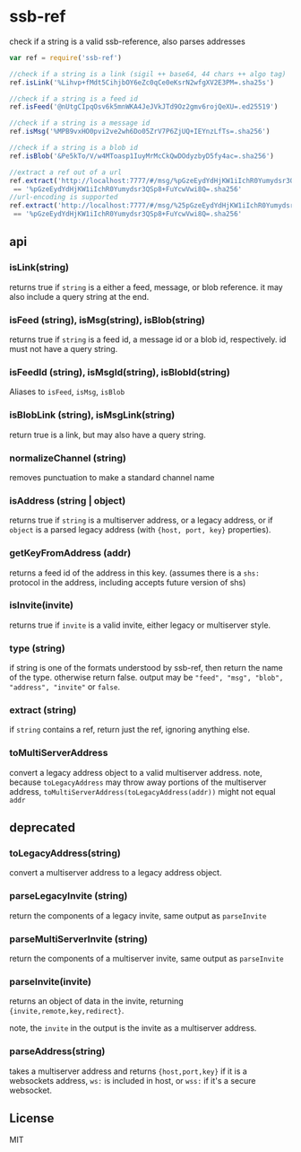 # ssb-ref

check if a string is a valid ssb-reference, also parses addresses

``` js
var ref = require('ssb-ref')

//check if a string is a link (sigil ++ base64, 44 chars ++ algo tag)
ref.isLink('%Lihvp+fMdt5CihjbOY6eZc0qCe0eKsrN2wfgXV2E3PM=.sha25s')

//check if a string is a feed id
ref.isFeed('@nUtgCIpqOsv6k5mnWKA4JeJVkJTd9Oz2gmv6rojQeXU=.ed25519')

//check if a string is a message id
ref.isMsg('%MPB9vxHO0pvi2ve2wh6Do05ZrV7P6ZjUQ+IEYnzLfTs=.sha256')

//check if a string is a blob id
ref.isBlob('&Pe5kTo/V/w4MToasp1IuyMrMcCkQwDOdyzbyD5fy4ac=.sha256')

//extract a ref out of a url
ref.extract('http://localhost:7777/#/msg/%pGzeEydYdHjKW1iIchR0Yumydsr3QSp8+FuYcwVwi8Q=.sha256?foo=bar')
 == '%pGzeEydYdHjKW1iIchR0Yumydsr3QSp8+FuYcwVwi8Q=.sha256'
//url-encoding is supported
ref.extract('http://localhost:7777/#/msg/%25pGzeEydYdHjKW1iIchR0Yumydsr3QSp8%2BFuYcwVwi8Q%3D.sha256?foo=bar')
 == '%pGzeEydYdHjKW1iIchR0Yumydsr3QSp8+FuYcwVwi8Q=.sha256'
```

## api

### isLink(string)

returns true if `string` is a either a feed, message, or blob reference.
it may also include a query string at the end.

### isFeed (string), isMsg(string), isBlob(string)

returns true if `string` is a feed id, a message id or a blob id,
respectively. id must not have a query string.

### isFeedId (string), isMsgId(string), isBlobId(string)

Aliases to `isFeed`, `isMsg`, `isBlob`

### isBlobLink (string), isMsgLink(string)

return true is a link, but may also have a query string.

### normalizeChannel (string)

removes punctuation to make a standard channel name

### isAddress (string | object)

returns true if `string` is a multiserver address,
or a legacy address, or if `object` is a parsed legacy address
(with `{host, port, key}` properties).

### getKeyFromAddress (addr)

returns a feed id of the address in this key.
(assumes there is a `shs:` protocol in the address,
including accepts future version of shs)

### isInvite(invite)

returns true if `invite` is a valid invite, either legacy or
multiserver style.

### type (string)

if string is one of the formats understood by ssb-ref, then
return the name of the type. otherwise return false.
output may be `"feed", "msg", "blob", "address", "invite"` or `false`.

### extract (string)

if `string` contains a ref, return just the ref,
ignoring anything else.


### toMultiServerAddress

convert a legacy address object to a valid multiserver address.
note, because `toLegacyAddress` may throw away portions of the
multiserver address, `toMultiServerAddress(toLegacyAddress(addr))`
might not equal `addr`

## deprecated

### toLegacyAddress(string)

convert a multiserver address to a legacy address object.


### parseLegacyInvite (string)

return the components of a legacy invite, same output
as `parseInvite`

### parseMultiServerInvite (string)

return the components of a multiserver invite, same output
as `parseInvite`

### parseInvite(invite)

returns an object of data in the invite, returning `{invite,remote,key,redirect}`.

note, the `invite` in the output is the invite as a multiserver
address.

### parseAddress(string)

takes a multiserver address and returns `{host,port,key}`
if it is a websockets address, `ws:` is included in host,
or `wss:` if it's a secure websocket.

## License

MIT

